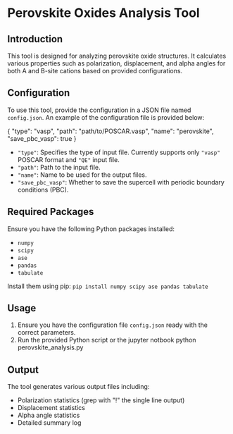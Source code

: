 Perovskite Oxides Analysis Tool
===============================

Introduction
------------

This tool is designed for analyzing perovskite oxide structures. It calculates various properties such as polarization, displacement, and alpha angles for both A and B-site cations based on provided configurations.

Configuration
-------------

To use this tool, provide the configuration in a JSON file named `config.json`. An example of the configuration file is provided below:

{  "type":  "vasp",  "path":  "path/to/POSCAR.vasp",  "name":  "perovskite",  "save_pbc_vasp":  true  }

-   `"type"`: Specifies the type of input file. Currently supports only `"vasp"` POSCAR format and `"QE"` input file.
-   `"path"`: Path to the input file.
-   `"name"`: Name to be used for the output files.
-   `"save_pbc_vasp"`: Whether to save the supercell with periodic boundary conditions (PBC).

Required Packages
-----------------

Ensure you have the following Python packages installed:

-   `numpy`
-   `scipy`
-   `ase`
-   `pandas`
-   `tabulate`

Install them using pip:
`pip install numpy scipy ase pandas tabulate`

Usage
-----

1.  Ensure you have the configuration file `config.json` ready with the correct parameters.
2.  Run the provided Python script or the jupyter notbook
python perovskite_analysis.py

Output
------

The tool generates various output files including:

-   Polarization statistics (grep with "!" the single line output)
-   Displacement statistics
-   Alpha angle statistics
-   Detailed summary log
